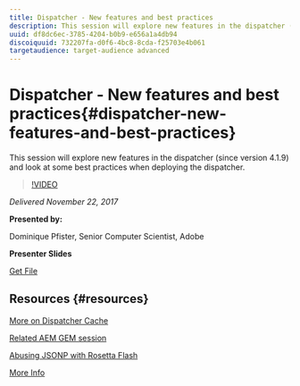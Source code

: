 ```yaml
---
title: Dispatcher - New features and best practices
description: This session will explore new features in the dispatcher (since version 4.1.9) and look at some best practices when deploying the dispatcher.
uuid: df8dc6ec-3785-4204-b0b9-e656a1a4db94
discoiquuid: 732207fa-d0f6-4bc8-8cda-f25703e4b061
targetaudience: target-audience advanced
---
```


# Dispatcher - New features and best practices{#dispatcher-new-features-and-best-practices}

This session will explore new features in the dispatcher (since version 4.1.9) and look at some best practices when deploying the dispatcher.

>[!VIDEO](https://video.tv.adobe.com/v/20842/?quality=9)

*Delivered November 22, 2017*

**Presented by:**

Dominique Pfister, Senior Computer Scientist, Adobe

**Presenter Slides**

[Get File](assets/dispatcher-aemgemsnov2017.pdf)

## Resources {#resources}

[More on Dispatcher Cache](https://github.com/cqsupport/webinar-dispatchercache)

[Related AEM GEM session](https://docs.adobe.com/ddc/en/gems/dispatcher)

[Abusing JSONP with Rosetta Flash](https://miki.it/blog/2014/7/8/abusing-jsonp-with-rosetta-flash/)

[More Info](https://adobe-consulting-services.github.io/acs-aem-commons/features/dispatcher-ttl/index.html)

<!--
[Get back to the Overview](https://helpx.adobe.com/experience-manager/kt/eseminars/gems/aem-index.html)
-->
